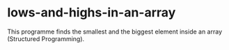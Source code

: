 # lows-and-highs-in-an-array
This programme finds the smallest and the biggest element inside an array (Structured Programming).
